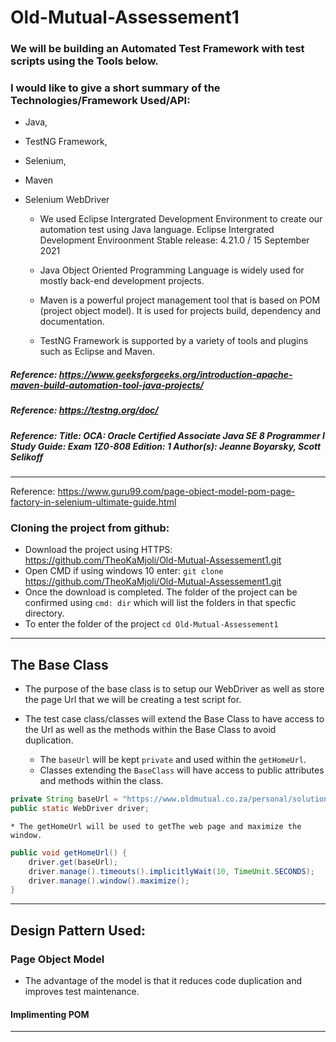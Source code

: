 # Old-Mutual-Assessement1
### We will be building an Automated Test Framework with test scripts using the Tools below.

### I would like to give a short summary of the Technologies/Framework Used/API: 
* Java, 
* TestNG Framework, 
* Selenium,
* Maven
* Selenium WebDriver 

  * We used Eclipse Intergrated Development Environment to create our automation test using Java language. Eclipse Intergrated Development Enviroonment Stable release: 4.21.0 / 15 September 2021

  * Java Object Oriented Programming Language is widely used for mostly back-end development projects.
  * Maven is a powerful project management tool that is based on POM (project object model). It is used for projects build, dependency and documentation. 
  * TestNG Framework is supported by a variety of tools and plugins such as Eclipse and Maven.
  
##### Reference: https://www.geeksforgeeks.org/introduction-apache-maven-build-automation-tool-java-projects/
##### Reference: https://testng.org/doc/
##### Reference: Title: OCA: Oracle Certified Associate Java SE 8 Programmer I Study Guide: Exam 1Z0-808 Edition: 1 Author(s): Jeanne Boyarsky, Scott Selikoff


*************************************************************************************************
Reference: https://www.guru99.com/page-object-model-pom-page-factory-in-selenium-ultimate-guide.html
### Cloning the project from github:
* Download the project using HTTPS: https://github.com/TheoKaMjoli/Old-Mutual-Assessement1.git
* Open CMD if using windows 10 enter: ``git clone`` https://github.com/TheoKaMjoli/Old-Mutual-Assessement1.git
* Once the download is completed. The folder of the project can be confirmed using ``cmd: dir`` which will list the folders in that specfic directory.
* To enter the folder of the project ``cd Old-Mutual-Assessement1``

*************************************************************************************************
## The Base Class
* The purpose of the base class is to setup our WebDriver as well as store the page Url that we will be creating a test script for.
* The test case class/classes will extend the Base Class to have access to the Url as well as the methods within the Base Class to avoid duplication.

	* The ``baseUrl`` will be kept ``private`` and used within the ``getHomeUrl``.
	* Classes extending the ``BaseClass`` will have access to public attributes and methods within the class.
```java
private String baseUrl = "https://www.oldmutual.co.za/personal/solutions/bank-and-borrow/"; 
public static WebDriver driver;
 ```
	* The getHomeUrl will be used to getThe web page and maximize the window.
 
```java
public void getHomeUrl() {
	driver.get(baseUrl);
	driver.manage().timeouts().implicitlyWait(10, TimeUnit.SECONDS); 
	driver.manage().window().maximize(); 
}
```



*************************************************************************************************
## Design Pattern Used: 
### Page Object Model
* The advantage of the model is that it reduces code duplication and improves test maintenance.

#### Implimenting POM














*************************************************************************************************
